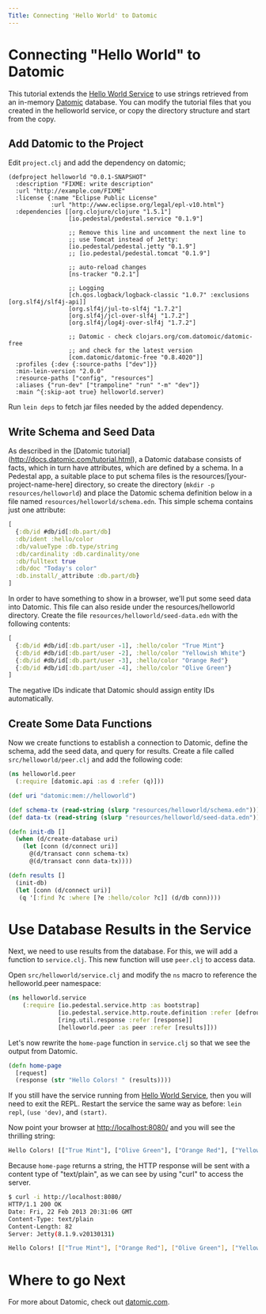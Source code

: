 ```yaml
---
Title: Connecting 'Hello World' to Datomic
---
```


<!--
 Copyright 2013 Relevance, Inc.

 The use and distribution terms for this software are covered by the
 Eclipse Public License 1.0 (http://opensource.org/licenses/eclipse-1.0)
 which can be found in the file epl-v10.html at the root of this distribution.

 By using this software in any fashion, you are agreeing to be bound by
 the terms of this license.

 You must not remove this notice, or any other, from this software.
-->

# Connecting "Hello World" to Datomic

This tutorial extends the [Hello World Service](/documentation/hello-world-service.md) to use
strings retrieved from an in-memory [Datomic] database. You can modify the tutorial files that
you created in the helloworld service, or copy the directory structure and start from the copy.


## Add Datomic to the Project

Edit `project.clj` and add the dependency on datomic;

```
(defproject helloworld "0.0.1-SNAPSHOT"
  :description "FIXME: write description"
  :url "http://example.com/FIXME"
  :license {:name "Eclipse Public License"
            :url "http://www.eclipse.org/legal/epl-v10.html"}
  :dependencies [[org.clojure/clojure "1.5.1"]
                 [io.pedestal/pedestal.service "0.1.9"]

                 ;; Remove this line and uncomment the next line to
                 ;; use Tomcat instead of Jetty:
                 [io.pedestal/pedestal.jetty "0.1.9"]
                 ;; [io.pedestal/pedestal.tomcat "0.1.9"]

                 ;; auto-reload changes
                 [ns-tracker "0.2.1"]

                 ;; Logging
                 [ch.qos.logback/logback-classic "1.0.7" :exclusions [org.slf4j/slf4j-api]]
                 [org.slf4j/jul-to-slf4j "1.7.2"]
                 [org.slf4j/jcl-over-slf4j "1.7.2"]
                 [org.slf4j/log4j-over-slf4j "1.7.2"]

                 ;; Datomic - check clojars.org/com.datomoic/datomic-free
                 ;; and check for the latest version
                 [com.datomic/datomic-free "0.8.4020"]]
  :profiles {:dev {:source-paths ["dev"]}}
  :min-lein-version "2.0.0"
  :resource-paths ["config", "resources"]
  :aliases {"run-dev" ["trampoline" "run" "-m" "dev"]}
  :main ^{:skip-aot true} helloworld.server)
```

Run `lein deps` to fetch jar files needed by the added dependency.

## Write Schema and Seed Data

As described in the [Datomic tutorial] (http://docs.datomic.com/tutorial.html), a Datomic database consists
of facts, which in turn have attributes, which are defined by a schema. In a Pedestal app, a suitable place
to put schema files is the resources/[your-project-name-here] directory, so create the directory
(`mkdir -p resources/helloworld`) and place the Datomic schema definition below in a file named
`resources/helloworld/schema.edn`. This simple schema contains just one attribute:

```clj
[
  {:db/id #db/id[:db.part/db]
  :db/ident :hello/color
  :db/valueType :db.type/string
  :db/cardinality :db.cardinality/one
  :db/fulltext true
  :db/doc "Today's color"
  :db.install/_attribute :db.part/db}
]
```

In order to have something to show in a browser, we'll put some seed data into Datomic.
This file can also reside under the resources/helloworld directory. Create the file
`resources/helloworld/seed-data.edn` with the following contents:

```clj
[
  {:db/id #db/id[:db.part/user -1], :hello/color "True Mint"}
  {:db/id #db/id[:db.part/user -2], :hello/color "Yellowish White"}
  {:db/id #db/id[:db.part/user -3], :hello/color "Orange Red"}
  {:db/id #db/id[:db.part/user -4], :hello/color "Olive Green"}
]
```

The negative IDs indicate that Datomic should assign entity IDs automatically.

## Create Some Data Functions

Now we create functions to establish a connection to Datomic, define the schema, add
the seed data, and query for results. Create a file called `src/helloworld/peer.clj`
and add the following code:

```clj
(ns helloworld.peer
  (:require [datomic.api :as d :refer (q)]))

(def uri "datomic:mem://helloworld")

(def schema-tx (read-string (slurp "resources/helloworld/schema.edn")))
(def data-tx (read-string (slurp "resources/helloworld/seed-data.edn")))

(defn init-db []
  (when (d/create-database uri)
    (let [conn (d/connect uri)]
      @(d/transact conn schema-tx)
      @(d/transact conn data-tx))))

(defn results []
  (init-db)
  (let [conn (d/connect uri)]
   (q '[:find ?c :where [?e :hello/color ?c]] (d/db conn))))

```

# Use Database Results in the Service

Next, we need to use results from the database. For this, we will add
a function to `service.clj`. This new function will use `peer.clj` to
access data.

Open `src/helloworld/service.clj` and modify the `ns` macro to
reference the helloworld.peer namespace:

```clj
(ns helloworld.service
    (:require [io.pedestal.service.http :as bootstrap]
              [io.pedestal.service.http.route.definition :refer [defroutes]]
              [ring.util.response :refer [response]]
              [helloworld.peer :as peer :refer [results]]))
```

Let's now rewrite the `home-page` function in `service.clj` so that we
see the output from Datomic.

```clj
(defn home-page
  [request]
  (response (str "Hello Colors! " (results))))
```

If you still have the service running from
[Hello World Service](/documentation/hello-world-service/), then you
will need to exit the REPL. Restart the service the same way as
before: `lein repl`, `(use 'dev)`, and `(start)`.

Now point your browser at
[http://localhost:8080/](http://localhost:8080) and you will see the
thrilling string:

```clj
Hello Colors! [["True Mint"], ["Olive Green"], ["Orange Red"], ["Yellowish White"]]
```

Because `home-page` returns a string, the HTTP response will be sent
with a content type of "text/plain", as we can see by using "curl" to
access the server.

``` bash
$ curl -i http://localhost:8080/
HTTP/1.1 200 OK
Date: Fri, 22 Feb 2013 20:31:06 GMT
Content-Type: text/plain
Content-Length: 82
Server: Jetty(8.1.9.v20130131)

Hello Colors! [["True Mint"], ["Orange Red"], ["Olive Green"], ["Yellowish White"]]
```

# Where to go Next

For more about Datomic, check out [datomic.com][datomic].

[datomic]: http://www.datomic.com

